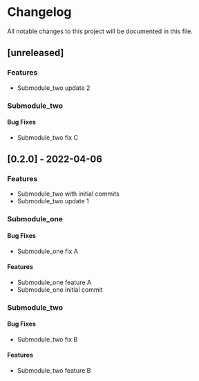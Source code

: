 # Changelog

All notable changes to this project will be documented in this file.

## [unreleased]

### Features

- Submodule_two update 2

### Submodule_two

#### Bug Fixes

- Submodule_two fix C


## [0.2.0] - 2022-04-06

### Features

- Submodule_two with initial commits
- Submodule_two update 1

### Submodule_one

#### Bug Fixes

- Submodule_one fix A

#### Features

- Submodule_one feature A
- Submodule_one initial commit


### Submodule_two

#### Bug Fixes

- Submodule_two fix B

#### Features

- Submodule_two feature B


<!-- generated by git-cliff -->
